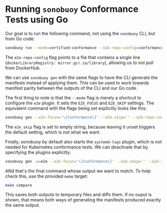 # Running `sonobuoy` Conformance Tests using Go

Our goal is to run the following command, not using the `sonobuoy` CLI, but from
Go code:

```sh
sonobuoy run --mode=certified-conformance --e2e-repo-config=conformance-image-config.yaml
```

The `e2e-repo-config` flag points to a file that contains a single line
(`dockerLibraryRegistry: mirror.gcr.io/library`), allowing us to not pull from
DockerHub.

We can use `sonobuoy gen` with the same flags to have the CLI generate the
manifests instead of applying them. This can be used to work towards manifest
parity between the outputs of the CLI and our Go code.

The first thing to note is that the `--mode` flag is merely a shortcut to
configure the `e2e` plugin. It sets the `E2E_FOCUS` and `E2E_SKIP` settings. The
equivalent command with the flags being set explicitly looks like this:

```sh
sonobuoy gen --e2e-focus='\[Conformance\]' --e2e-skip='' --e2e-repo-config=conformance-image-config.yaml
```

The `e2e_skip` flag is set to empty string, because leaving it unset triggers
the default setting, which is not what we want.

Finally, sonobuoy by default also starts the `systemd-logs` plugin, which is not
needed for Kubernetes conformance tests. We can deactivate that by specifying
the plugins explicitly:

```sh
sonobuoy gen -p=e2e --e2e-focus='\[Conformance\]' --e2e-skip='' --e2e-repo-config=conformance-image-config.yaml
```

ANd that's the final command whose output we want to match. To help check this,
use the provided `make` target:

```sh
make compare
```

This saves both outputs to temporary files and diffs them. If no ouput is shown,
that means both ways of generating the manifests produced exactly the same
output.
